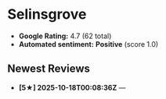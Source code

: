 # Selinsgrove

- **Google Rating:** 4.7  (62 total)
- **Automated sentiment:** **Positive** (score 1.0)

## Newest Reviews
- **[5★] 2025-10-18T00:08:36Z** — 